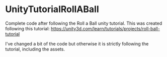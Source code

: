 # UnityTutorialRollABall
Complete code after following the Roll a Ball unity tutorial.
This was created following this tutorial: https://unity3d.com/learn/tutorials/projects/roll-ball-tutorial 

I've changed a bit of the code but otherwise it is strictly following the tutorial, including the assets.
